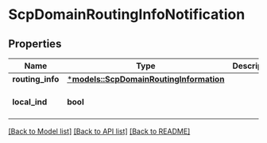 # ScpDomainRoutingInfoNotification

## Properties
Name | Type | Description | Notes
------------ | ------------- | ------------- | -------------
**routing_info** | [***models::ScpDomainRoutingInformation**](ScpDomainRoutingInformation.md) |  | 
**local_ind** | **bool** |  | [optional] [default to Some(false)]

[[Back to Model list]](../README.md#documentation-for-models) [[Back to API list]](../README.md#documentation-for-api-endpoints) [[Back to README]](../README.md)


